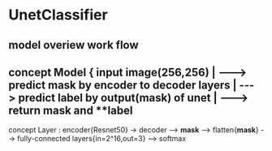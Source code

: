 # UnetClassifier
model overiew work flow
------------------------------------------------------------------------------------------------------------------------------------
concept Model
        { input image(256,256) 
          | 
          ---> predict **mask** by encoder to decoder layers
               |
               ---> predict **label** by output(mask) of unet 
                    |
                    ---> return **mask** and **label
-------------------------------------------------------------------------------------------------------------------------------------                   
concept Layer : encoder{Resnet50} -> decoder --> **mask** --> flatten{**mask**} --> fully-connected layers{in=2^16,out=3} --> softmax

